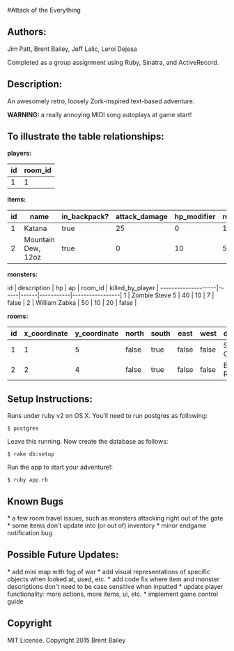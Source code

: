 #Attack of the Everything
<h2>Authors:</h2>
Jim Patt, Brent Bailey, Jeff Lalic, Leroi Dejesa

Completed as a group assignment using Ruby, Sinatra, and ActiveRecord.


<h2>Description:</h2>
An awesomely retro, loosely Zork-inspired text-based adventure.

**WARNING:** a really annoying MIDI song autoplays at game start!


<h2>To illustrate the table relationships:</h2>

**players:**

id | room_id |
---|---------|
1  |   1     |

**items:**

id |      name           | in_backpack? | attack_damage | hp_modifier | room_id
---| ------------------- | ------------ | ------------- | ----------- | -------
1  | Katana              | true         | 25            | 0           | 13
2  | Mountain Dew, 12oz  | true         | 0             | 10          | 5

**monsters:**

id  |  description   |  hp  |  ap  |  room_id  |  killed_by_player  |
--------------------|------|------|-----------|-----------------|
1  | Zombie Steve 5 |  40  |  10  |  7        |  false          |
2  | William Zabka  |  50  |  10  |  20       |  false          |

**rooms:**

id  | x_coordinate | y_coordinate | north | south | east  | west  |  description   |
--- | ------------ | ------------ | ----- | ----- | ----- | ------| -------------  |
1  |  1  |  5  |  false  |  true  |  false  |  false  |  Steve's Office  |
2  |  2  |  4  |  false  |  true  |  false  |  false  |  Break Room  |


<h2>Setup Instructions:</h2>
  Runs under ruby v2 on OS X. You'll need to run postgres as following:

    $ postgres

  Leave this running. Now create the database as follows:

    $ rake db:setup

  Run the app to start your adventure!:

    $ ruby app.rb


<h2>Known Bugs</h2>
* a few room travel issues, such as monsters attacking right out of the gate
* some items don't update into (or out of) inventory
* minor endgame notification bug


<h2>Possible Future Updates:</h2>
* add mini map with fog of war
* add visual representations of specific objects when looked at, used, etc.
* add code fix where item and monster descriptions don't need to be case sensitive when inputted
* update player functionality: more actions, more items, ui, etc.
* implement game control guide


<h2>Copyright</h2>
 MIT License. Copyright 2015 Brent Bailey
